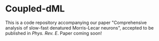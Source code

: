 # Coupled-dML
This is a code repository accompanying our paper "Comprehensive analysis of slow-fast denatured Morris-Lecar neurons", accepted to be published in *Phys. Rev. E*. Paper coming soon!
